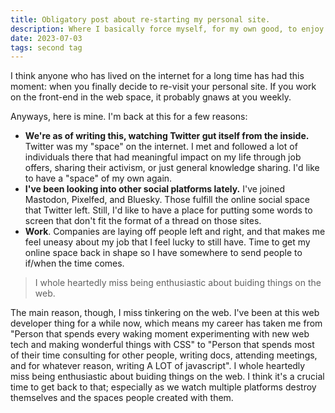 ```yaml
---
title: Obligatory post about re-starting my personal site.
description: Where I basically force myself, for my own good, to enjoy building things on the web again.
date: 2023-07-03
tags: second tag
---
```


I think anyone who has lived on the internet for a long time has had this moment: when you finally decide to re-visit your personal site. If you work on the front-end in the web space, it probably gnaws at you weekly.

Anyways, here is mine. I'm back at this for a few reasons:
- **We're as of writing this, watching Twitter gut itself from the inside.** Twitter was my "space" on the internet. I met and followed a lot of individuals there that had meaningful impact on my life through job offers, sharing their activism, or just general knowledge sharing. I'd like to have a "space" of my own again.
- **I've been looking into other social platforms lately.** I've joined Mastodon, Pixelfed, and Bluesky. Those fulfill the online social space that Twitter left. Still, I'd like to have a place for putting some words to screen that don't fit the format of a thread on those sites.
- **Work**. Companies are laying off people left and right, and that makes me feel uneasy about my job that I feel lucky to still have. Time to get my online space back in shape so I have somewhere to send people to if/when the time comes.

<blockquote class="blockquote blockquote--right">
I whole heartedly miss being enthusiastic about buiding things on the web.
</blockquote>

The main reason, though, I miss tinkering on the web. I've been at this web developer thing for a while now, which means my career has taken me from "Person that spends every waking moment experimenting with new web tech and making wonderful things with CSS" to "Person that spends most of their time consulting for other people, writing docs, attending meetings, and for whatever reason, writing A LOT of javascript". I whole heartedly miss being enthusiastic about buiding things on the web. I think it's a crucial time to get back to that; especially as we watch multiple platforms destroy themselves and the spaces people created with them.

